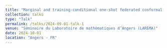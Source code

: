 ```yaml
---
title: "Marginal and training-conditional one-shot federated conformal prediction"
collection: talks
type: "Talk"
permalink: /talks/2024-09-01-talk-1
venue: "Séminaire du Laboratoire de mathématiques d’Angers (LAREMA)"
date: 2024-10-01
location: "Angers - FR"
---
```

